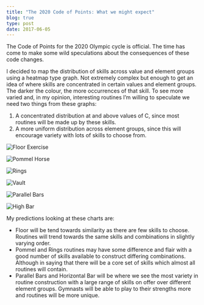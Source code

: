 ```yaml
---
title: "The 2020 Code of Points: What we might expect"
blog: true
type: post
date: 2017-06-05
---
```


The Code of Points for the 2020 Olympic cycle is official. The time has come to make some wild speculations about the consequences of these code changes.

<!--more-->

I decided to map the distribution of skills across value and element groups using a heatmap type graph. Not extremely complex but enough to get an idea of where skills are concentrated in certain values and element groups. The darker the colour, the more occurrences of that skill. To see more varied and, in my opinion, interesting routines I’m willing to speculate we need two things from these graphs:

1. A concentrated distribution at and above values of C, since most routines will be made up by these skills.
2. A more uniform distribution across element groups, since this will encourage variety with lots of skills to choose from.

![Floor Exercise](/graphs/fx.svg)

![Pommel Horse](/graphs/ph.svg)

![Rings](/graphs/sr.svg)

![Vault](/graphs/vt.svg)

![Parallel Bars](/graphs/pb.svg)

![High Bar](/graphs/hb.svg)

My predictions looking at these charts are:

- Floor will be tend towards similarity as there are few skills to choose. Routines will trend towards the same skills and combinations in slightly varying order.
- Pommel and Rings routines may have some difference and flair with a good number of skills available to construct differing combinations. Although in saying that there will be a core set of skills which almost all routines will contain.
- Parallel Bars and Horizontal Bar will be where we see the most variety in routine construction with a large range of skills on offer over different element groups. Gymnasts will be able to play to their strengths more and routines will be more unique.
